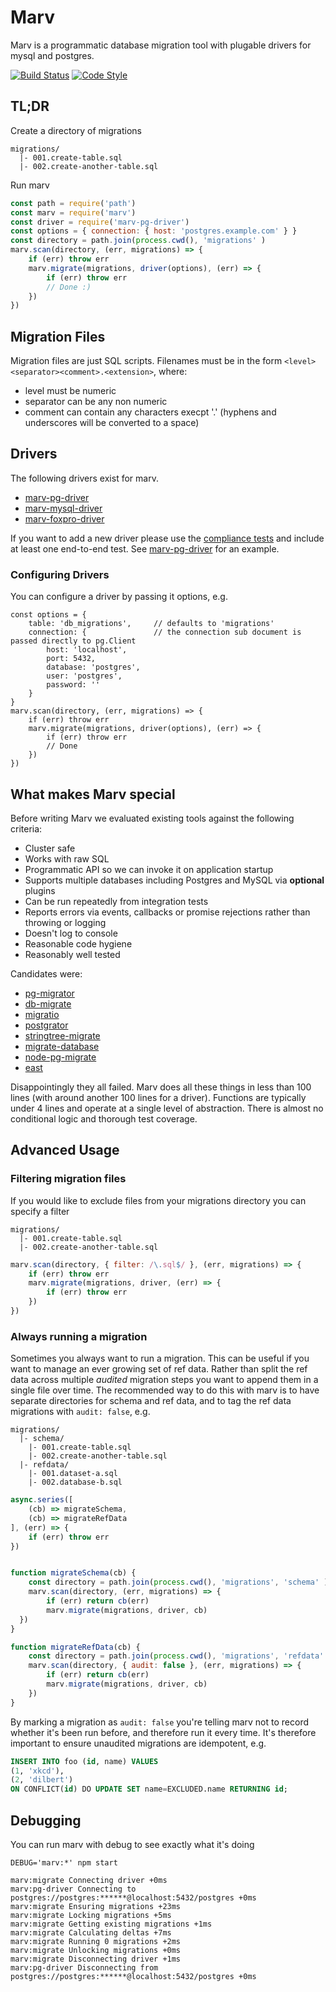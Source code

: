 # Marv
Marv is a programmatic database migration tool with plugable drivers for mysql and postgres.

[![Build Status](https://img.shields.io/travis/guidesmiths/marv/master.svg)](https://travis-ci.org/guidesmiths/marv)
[![Code Style](https://img.shields.io/badge/code%20style-imperative-brightgreen.svg)](https://github.com/guidesmiths/eslint-config-imperative)

## TL;DR
Create a directory of migrations
```
migrations/
  |- 001.create-table.sql
  |- 002.create-another-table.sql
```
Run marv
```js
const path = require('path')
const marv = require('marv')
const driver = require('marv-pg-driver')
const options = { connection: { host: 'postgres.example.com' } }
const directory = path.join(process.cwd(), 'migrations' )
marv.scan(directory, (err, migrations) => {
    if (err) throw err
    marv.migrate(migrations, driver(options), (err) => {
        if (err) throw err
        // Done :)
    })
})
```
## Migration Files
Migration files are just SQL scripts. Filenames must be in the form ```<level><separator><comment>.<extension>```, where:

* level must be numeric
* separator can be any non numeric
* comment can contain any characters execpt '.' (hyphens and underscores will be converted to a space)

## Drivers
The following drivers exist for marv.

* [marv-pg-driver](https://www.npmjs.com/package/marv-pg-driver)
* [marv-mysql-driver](https://www.npmjs.com/package/marv-mysql-driver)
* [marv-foxpro-driver](https://www.youtube.com/watch?v=dQw4w9WgXcQ)

If you want to add a new driver please use the [compliance tests](https://www.npmjs.com/package/marv-compliance-tests) and include at least one end-to-end test.
See [marv-pg-driver](https://www.npmjs.com/package/marv-pg-driver) for an example.

### Configuring Drivers
You can configure a driver by passing it options, e.g.
```
const options = {
    table: 'db_migrations',     // defaults to 'migrations'
    connection: {               // the connection sub document is passed directly to pg.Client
        host: 'localhost',
        port: 5432,
        database: 'postgres',
        user: 'postgres',
        password: ''
    }
}
marv.scan(directory, (err, migrations) => {
    if (err) throw err
    marv.migrate(migrations, driver(options), (err) => {
        if (err) throw err
        // Done
    })
})
```
## What makes Marv special
Before writing Marv we evaluated existing tools against the following criteria:

* Cluster safe
* Works with raw SQL
* Programmatic API so we can invoke it on application startup
* Supports multiple databases including Postgres and MySQL via **optional** plugins
* Can be run repeatedly from integration tests
* Reports errors via events, callbacks or promise rejections rather than throwing or logging
* Doesn't log to console
* Reasonable code hygiene
* Reasonably well tested

Candidates were:

* [pg-migrator](https://www.npmjs.com/package/pg-migrator)
* [db-migrate](https://www.npmjs.com/package/db-migrate)
* [migratio](https://www.npmjs.com/package/migratio)
* [postgrator](https://www.npmjs.com/package/postgrator)
* [stringtree-migrate](https://www.npmjs.com/package/stringtree-migrate)
* [migrate-database](https://www.npmjs.com/package/migrate-database)
* [node-pg-migrate](https://www.npmjs.com/package/node-pg-migrate)
* [east](https://www.npmjs.com/package/east)

Disappointingly they all failed. Marv does all these things in less than 100 lines (with around another 100 lines for a driver). Functions are typically under 4 lines and operate at a single level of abstraction. There is almost no conditional logic and thorough test coverage.

## Advanced Usage

### Filtering migration files
If you would like to exclude files from your migrations directory you can specify a filter
```
migrations/
  |- 001.create-table.sql
  |- 002.create-another-table.sql
```

```js
marv.scan(directory, { filter: /\.sql$/ }, (err, migrations) => {
    if (err) throw err
    marv.migrate(migrations, driver, (err) => {
        if (err) throw err
    })
})
```

### Always running a migration
Sometimes you always want to run a migration. This can be useful if you want to manage an ever growing set of ref data. Rather than split the ref data across multiple *audited* migration steps you want to append them in a single file over time. The recommended way to do this with marv is to have separate directories for schema and ref data, and to tag the ref data migrations with ```audit: false```, e.g.

```
migrations/
  |- schema/
    |- 001.create-table.sql
    |- 002.create-another-table.sql
  |- refdata/
    |- 001.dataset-a.sql
    |- 002.database-b.sql
```

```js
async.series([
    (cb) => migrateSchema,
    (cb) => migrateRefData
], (err) => {
    if (err) throw err
})


function migrateSchema(cb) {
    const directory = path.join(process.cwd(), 'migrations', 'schema' )
    marv.scan(directory, (err, migrations) => {
        if (err) return cb(err)
        marv.migrate(migrations, driver, cb)
  })
}

function migrateRefData(cb) {
    const directory = path.join(process.cwd(), 'migrations', 'refdata' )
    marv.scan(directory, { audit: false }, (err, migrations) => {
        if (err) return cb(err)
        marv.migrate(migrations, driver, cb)
    })
}
```
By marking a migration as ```audit: false``` you're telling marv not to record whether it's been run before, and therefore run it every time.
It's therefore important to ensure unaudited migrations are idempotent, e.g.
```sql
INSERT INTO foo (id, name) VALUES
(1, 'xkcd'),
(2, 'dilbert')
ON CONFLICT(id) DO UPDATE SET name=EXCLUDED.name RETURNING id;
```

## Debugging
You can run marv with debug to see exactly what it's doing
```
DEBUG='marv:*' npm start

marv:migrate Connecting driver +0ms
marv:pg-driver Connecting to postgres://postgres:******@localhost:5432/postgres +0ms
marv:migrate Ensuring migrations +23ms
marv:migrate Locking migrations +5ms
marv:migrate Getting existing migrations +1ms
marv:migrate Calculating deltas +7ms
marv:migrate Running 0 migrations +2ms
marv:migrate Unlocking migrations +0ms
marv:migrate Disconnecting driver +1ms
marv:pg-driver Disconnecting from postgres://postgres:******@localhost:5432/postgres +0ms

```
